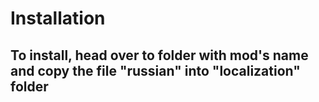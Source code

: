 # Installation
## To install, head over to folder with mod's name and copy the file "russian" into "localization" folder
